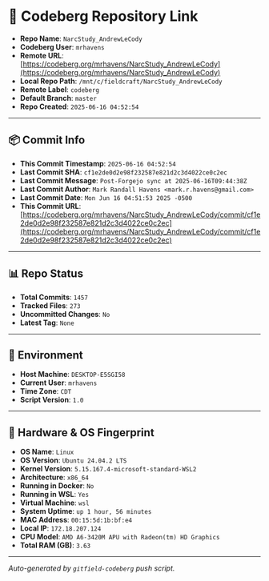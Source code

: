 # 🔗 Codeberg Repository Link

- **Repo Name**: `NarcStudy_AndrewLeCody`
- **Codeberg User**: `mrhavens`
- **Remote URL**: [https://codeberg.org/mrhavens/NarcStudy_AndrewLeCody](https://codeberg.org/mrhavens/NarcStudy_AndrewLeCody)
- **Local Repo Path**: `/mnt/c/fieldcraft/NarcStudy_AndrewLeCody`
- **Remote Label**: `codeberg`
- **Default Branch**: `master`
- **Repo Created**: `2025-06-16 04:52:54`

---

## 📦 Commit Info

- **This Commit Timestamp**: `2025-06-16 04:52:54`
- **Last Commit SHA**: `cf1e2de0d2e98f232587e821d2c3d4022ce0c2ec`
- **Last Commit Message**: `Post-Forgejo sync at 2025-06-16T09:44:38Z`
- **Last Commit Author**: `Mark Randall Havens <mark.r.havens@gmail.com>`
- **Last Commit Date**: `Mon Jun 16 04:51:53 2025 -0500`
- **This Commit URL**: [https://codeberg.org/mrhavens/NarcStudy_AndrewLeCody/commit/cf1e2de0d2e98f232587e821d2c3d4022ce0c2ec](https://codeberg.org/mrhavens/NarcStudy_AndrewLeCody/commit/cf1e2de0d2e98f232587e821d2c3d4022ce0c2ec)

---

## 📊 Repo Status

- **Total Commits**: `1457`
- **Tracked Files**: `273`
- **Uncommitted Changes**: `No`
- **Latest Tag**: `None`

---

## 🧭 Environment

- **Host Machine**: `DESKTOP-E5SGI58`
- **Current User**: `mrhavens`
- **Time Zone**: `CDT`
- **Script Version**: `1.0`

---

## 🧬 Hardware & OS Fingerprint

- **OS Name**: `Linux`
- **OS Version**: `Ubuntu 24.04.2 LTS`
- **Kernel Version**: `5.15.167.4-microsoft-standard-WSL2`
- **Architecture**: `x86_64`
- **Running in Docker**: `No`
- **Running in WSL**: `Yes`
- **Virtual Machine**: `wsl`
- **System Uptime**: `up 1 hour, 56 minutes`
- **MAC Address**: `00:15:5d:1b:bf:e4`
- **Local IP**: `172.18.207.124`
- **CPU Model**: `AMD A6-3420M APU with Radeon(tm) HD Graphics`
- **Total RAM (GB)**: `3.63`

---

_Auto-generated by `gitfield-codeberg` push script._
